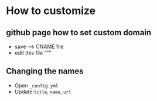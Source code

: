 # How to customize
## github page how to set custom domain
- save --> CNAME file
- edit this file """
## Changing the names
- Open `_config.yml`
- Update `title`, `name`, `url`